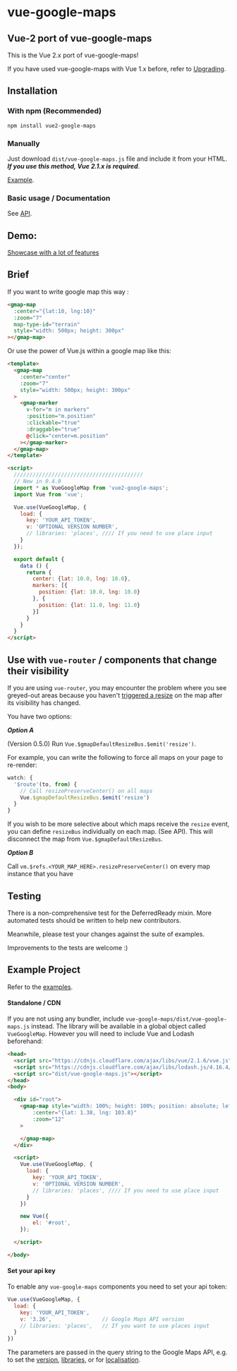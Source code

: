 # vue-google-maps

## Vue-2 port of vue-google-maps

This is the Vue 2.x port of vue-google-maps!

If you have used vue-google-maps with Vue 1.x before, refer to [Upgrading](UPGRADING.md).

## Installation

### With npm (Recommended)

```
npm install vue2-google-maps
```

### Manually

Just download `dist/vue-google-maps.js` file and include it from your HTML.
***If you use this method, Vue 2.1.x is required***.

[Example](http://xkjyeah.github.io/vue-google-maps/overlay.html).

### Basic usage / Documentation

See [API](API.md).

## Demo:

[Showcase with a lot of features](http://xkjyeah.github.io/vue-google-maps/)

## Brief

If you want to write google map this way :

```html
<gmap-map
  :center="{lat:10, lng:10}"
  :zoom="7"
  map-type-id="terrain"
  style="width: 500px; height: 300px"
></gmap-map>
```

Or use the power of Vue.js within a google map like this:
```html
<template>
  <gmap-map
    :center="center"
    :zoom="7"
    style="width: 500px; height: 300px"
  >
    <gmap-marker
      v-for="m in markers"
      :position="m.position"
      :clickable="true"
      :draggable="true"
      @click="center=m.position"
    ></gmap-marker>
  </gmap-map>
</template>

<script>
  /////////////////////////////////////////
  // New in 0.4.0
  import * as VueGoogleMap from 'vue2-google-maps';
  import Vue from 'vue';

  Vue.use(VueGoogleMap, {
    load: {
      key: 'YOUR_API_TOKEN',
      v: 'OPTIONAL VERSION NUMBER',
      // libraries: 'places', //// If you need to use place input
    }
  });

  export default {
    data () {
      return {
        center: {lat: 10.0, lng: 10.0},
        markers: [{
          position: {lat: 10.0, lng: 10.0}
        }, {
          position: {lat: 11.0, lng: 11.0}
        }]
      }
    }
  }
</script>
```

## Use with `vue-router` / components that change their visibility

If you are using `vue-router`, you may encounter the problem where
you see greyed-out areas because you haven't
[triggered a resize](http://stackoverflow.com/questions/13059034/how-to-use-google-maps-event-triggermap-resize)
on the map after its visibility has changed.

You have two options:

***Option A***

(Version 0.5.0) Run `Vue.$gmapDefaultResizeBus.$emit('resize')`.

For example, you can write the following to force all maps on your page
to re-render:

```js
watch: {
  '$route'(to, from) {
    // Call resizePreserveCenter() on all maps
    Vue.$gmapDefaultResizeBus.$emit('resize')
  }
}
```

If you wish to be more selective about which maps receive the `resize`
event, you can define `resizeBus` individually on each map. (See API).
This will disconnect the map from `Vue.$gmapDefaultResizeBus`.

***Option B***

Call `vm.$refs.<YOUR_MAP_HERE>.resizePreserveCenter()` on every map
instance that you have

## Testing

There is a non-comprehensive test for the DeferredReady mixin.
More automated tests should be written to help new contributors.

Meanwhile, please test your changes against the suite of examples.

Improvements to the tests are welcome :)

## Example Project

Refer to the [examples](examples).

#### Standalone / CDN

If you are not using any bundler, include `vue-google-maps/dist/vue-google-maps.js`
instead.
The library will be available in a global object called `VueGoogleMap`.
However you will need to include Vue and Lodash beforehand:

```html
<head>
  <script src="https://cdnjs.cloudflare.com/ajax/libs/vue/2.1.6/vue.js"></script>
  <script src="https://cdnjs.cloudflare.com/ajax/libs/lodash.js/4.16.4/lodash.js"></script>
  <script src="dist/vue-google-maps.js"></script>
</head>
<body>

  <div id="root">
    <gmap-map style="width: 100%; height: 100%; position: absolute; left:0; top:0"
        :center="{lat: 1.38, lng: 103.8}"
        :zoom="12"
    >

    </gmap-map>
  </div>

  <script>
    Vue.use(VueGoogleMap, {
      load: {
        key: 'YOUR_API_TOKEN',
        v: 'OPTIONAL VERSION NUMBER',
        // libraries: 'places', //// If you need to use place input
      }
    })

    new Vue({
        el: '#root',
    });

  </script>

</body>
```

#### Set your api key

To enable any `vue-google-maps` components you need to set your api token:

```javascript
Vue.use(VueGoogleMap, {
  load: {
    key: 'YOUR_API_TOKEN',
    v: '3.26',                // Google Maps API version
    // libraries: 'places',   // If you want to use places input
  }
})
```

The parameters are passed in the query string to the Google Maps API, e.g. to set the [version](https://developers.google.com/maps/documentation/javascript/versions#version-rollover-and-version-types),
[libraries](https://developers.google.com/maps/documentation/javascript/libraries),
or for [localisation](https://developers.google.com/maps/documentation/javascript/basics).
